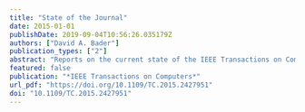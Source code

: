```yaml
---
title: "State of the Journal"
date: 2015-01-01
publishDate: 2019-09-04T10:56:26.035179Z
authors: ["David A. Bader"]
publication_types: ["2"]
abstract: "Reports on the current state of the IEEE Transactions on Computers."
featured: false
publication: "*IEEE Transactions on Computers*"
url_pdf: "https://doi.org/10.1109/TC.2015.2427951"
doi: "10.1109/TC.2015.2427951"
---
```


